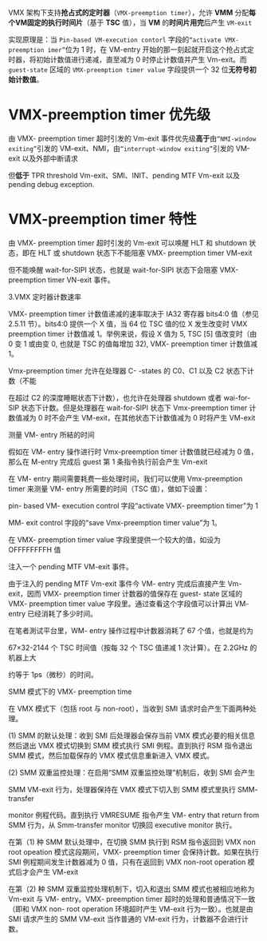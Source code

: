 
VMX 架构下支持**抢占式的定时器**（`VMX-preemption timer`），允许 **VMM** 分配**每个VM固定的执行时间片**（基于 **TSC** 值），当 **VM** 的**时间片用完**后产生 `VM-exit`

实现原理是：当 `Pin-based VM-execution contorl` 字段的`“activate VMX- preemption imer”`位为 1 时，在 VM-entry 开始的那一刻起就开启这个抢占式定时器，将初始计数值进行递减，直至减为 0 时停止计数值并产生 Vm-exit。而 `guest-state` 区域的 `VMX-preemption timer value` 字段提供一个 32 位**无符号初始计数值**。

# VMX-preemption timer 优先级

由 VMX- preemption timer 超时引发的 Vm-exit 事件优先级**高于**由`“NMI-window exiting”`引发的 VM-exit、NMI，由`“interrupt-window exiting”`引发的 VM-exit 以及外部中断请求

但**低于** TPR threshold Vm-exit、SMI、INIT、pending MTF Vm-exit 以及 pending debug exception.

# VMX-preemption timer 特性

由 VMX- preemption timer 超时引发的 Vm-exit 可以唤醒 HLT 和 shutdown 状态，即在 HLT 或 shutdown 状态下不能阻塞 VMX- preemption timer VM-exit

但不能唤醒 wait-for-SIPI 状态，也就是 wait-for-SIPI 状态下会阻塞 VMX-preemption timer VN-exit 事件。

3.VMX 定时器计数速率

VMX- preemption timer 计数值递减的速率取决于 IA32 寄存器 bits4:0 值（参见 2.5.11 节）。bits4:0 提供一个 X 值，当 64 位 TSC 值的位 X 发生改变时 VMX  preemption timer 计数值减 1。举例来说，假设 X 值为 5, TSC [5] 值改变时（由 0 变 1 或由变 0, 也就是 TSC 的值每增加 32), VMX- preemption timer 计数值减 1。

 Vmx-preemption timer 允许在处理器 C- -states 的 C0、C1 以及 C2 状态下计数（不能

在超过 C2 的深度睡眠状态下计数），也允许在处理器 shutdown 或者 wai-for-SIP 状态下计数。但是处理器在 wait-for-SIPI 状态下 Vmx-preemption timer 计数值减为 0 时不会产生 VM-exit，在其他状态下计数值减为 0 时将产生 VM-exit

测量 VM- entry 所結的时间

假如在 VM- entry 操作进行时 Vmx-preemption timer 计数值就已经减为 0 值，那么在  M-entry 完成后 guest 第 1 条指令执行前会产生 Vm-exit

在 VM- entry 期间需要耗费一些处理时间，我们可以使用 Vmx-preemption timer 来测量 VM- entry 所需要的时间（TSC 值），做如下设置：

pin- based VM- execution control 字段“activate VMX- preemption timer”为 1

MM- exit control 字段的“save Vmx-preemption timer value”为 1。

在 VMX- preemption timer value 字段里提供一个较大的值，如设为 OFFFFFFFFH 值

注入一个 pending MTF VM-exit 事件。

由于注入的 pending MTF Vm-exit 事件今 VM- entry 完成后直接产生 Vm-exit，因而 VMX- preemption timer 计数器的值保存在 guest- state 区域的 VMX- preemption timer value 字段里。通过查看这个字段值可以计算出 VM- entry 已经消耗了多少时间。

在笔者測试平台里，WM- entry 操作过程中计数器消耗了 67 个值，也就是约为

67×32-2144 个 TSC 时间值（按每 32 个 TSC 值递减 1 次计算）。在 2.2GHz 的机器上大

约等于 1ps（微秒）的时间。

SMM 模式下的 VMX- preemption time

在 VMX 模式下（包括 root 与 non-root），当收到 SMI 请求时会产生下面两种处理。

 (1) SMM 的默认处理：收到 SMI 后处理器会保存当前 VMX 模式必要的相关信息然后退出 VMX 模式切换到 SMM 模式执行 SMI 例程。直到执行 RSM 指令退出 SMM 模式，然后加载保存的 VMX 模式信息重新进入 VMX 模式。

 (2) SMM 双重监控处理：在启用“SMM 双重监控处理”机制后，收到 SMI 会产生

 SMM VM-exit 行为，处理器保持在 VMX 模式下切入到 SMM 模式里执行 SMM- transfer

 monitor 例程代码。直到执行 VMRESUME 指令产生 VM- entry that return from SMM 行为，从 Smm-transfer monitor 切换回 executive monitor 执行。

在第（1) 种 SMM 默认处理中，在切换 SMM 执行到 RSM 指令返回到 VMX non  root opeation 模式这段期间，VMX- preemption timer 会保持计数。如果在执行 SMI 例程期间发生计数器减为 0 值，只有在返回到 VMX non-root operation 模式后才会产生 VM-exit

在第（2) 种 SMM 双重监控处理机制下，切入和退出 SMM 模式也被相应地称为  Vm-exit 与 VM- entry。VMX- preemption timer 超时的处理和普通情况下一致（即和 VMX non- root operation 环境超时产生 VM-exit 行为一致）。也就是由 SMI 请求产生的 SMM VM-exit 当作普通的 VM-exit 行为，计数器不会进行计数。

